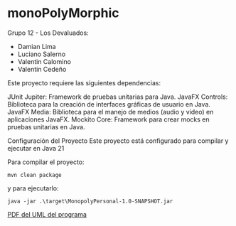 # monoPolyMorphic


Grupo 12 - Los Devaluados:
- Damian Lima
- Luciano Salerno
- Valentin Calomino
- Valentin Cedeño

Este proyecto requiere las siguientes dependencias:

JUnit Jupiter: Framework de pruebas unitarias para Java.
JavaFX Controls: Biblioteca para la creación de interfaces gráficas de usuario en Java.
JavaFX Media: Biblioteca para el manejo de medios (audio y video) en aplicaciones JavaFX.
Mockito Core: Framework para crear mocks en pruebas unitarias en Java.

Configuración del Proyecto
Este proyecto está configurado para compilar y ejecutar en Java 21

Para compilar el proyecto:
```shell
mvn clean package
```
y para ejecutarlo:
```shell
java -jar .\target\MonopolyPersonal-1.0-SNAPSHOT.jar
```
[PDF del UML del programa](https://github.com/qbixxx/Monopoly-morphic/files/15135817/exported_from_idea.drawio.pdf)

